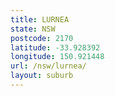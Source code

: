 ```yaml
---
title: LURNEA
state: NSW
postcode: 2170
latitude: -33.928392
longitude: 150.921448
url: /nsw/lurnea/
layout: suburb
---
```

